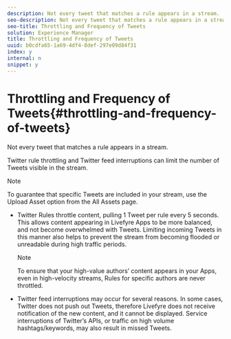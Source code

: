 ```yaml
---
description: Not every tweet that matches a rule appears in a stream.
seo-description: Not every tweet that matches a rule appears in a stream.
seo-title: Throttling and Frequency of Tweets
solution: Experience Manager
title: Throttling and Frequency of Tweets
uuid: b0cdfa65-1a69-4df4-8def-297e09d84f31
index: y
internal: n
snippet: y
---
```


# Throttling and Frequency of Tweets{#throttling-and-frequency-of-tweets}

Not every tweet that matches a rule appears in a stream.

Twitter rule throttling and Twitter feed interruptions can limit the number of Tweets visible in the stream.

>[!NOTE]
>
>To guarantee that specific Tweets are included in your stream, use the Upload Asset option from the All Assets page.

* Twitter Rules throttle content, pulling 1 Tweet per rule every 5 seconds. This allows content appearing in Livefyre Apps to be more balanced, and not become overwhelmed with Tweets. Limiting incoming Tweets in this manner also helps to prevent the stream from becoming flooded or unreadable during high traffic periods.

  >[!NOTE]
  >
  >To ensure that your high-value authors’ content appears in your Apps, even in high-velocity streams, Rules for specific authors are never throttled.

* Twitter feed interruptions may occur for several reasons. In some cases, Twitter does not push out Tweets, therefore Livefyre does not receive notification of the new content, and it cannot be displayed. Service interruptions of Twitter’s APIs, or traffic on high volume hashtags/keywords, may also result in missed Tweets.

